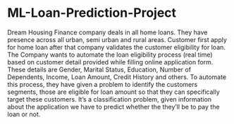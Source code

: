 # ML-Loan-Prediction-Project
Dream Housing Finance company deals in all home loans. They have presence across all urban, semi urban and rural areas. Customer first apply for home loan after that company validates the customer eligibility for loan.
The Company wants to automate the loan eligibility process (real time) based on customer detail provided while filling online application form. These details are Gender, Marital Status, Education, Number of Dependents, Income, Loan Amount, Credit History and others. To automate this process, they have given a problem to identify the customers segments, those are eligible for loan amount so that they can specifically target these customers.
It’s a classification problem, given information about the application we have to predict whether the they’ll be to pay the loan or not.
